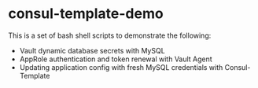 # consul-template-demo

This is a set of bash shell scripts to demonstrate the following:
- Vault dynamic database secrets with MySQL
- AppRole authentication and token renewal with Vault Agent
- Updating application config with fresh MySQL credentials with Consul-Template

